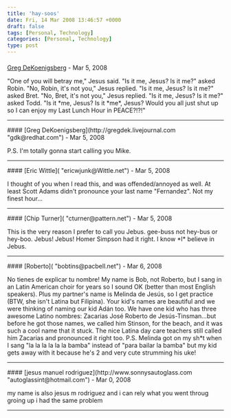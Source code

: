 ```yaml
---
title: 'hay-soos'
date: Fri, 14 Mar 2008 13:46:57 +0000
draft: false
tags: [Personal, Technology]
categories: [Personal, Technology]
type: post
---
```



#### 
[Greg DeKoenigsberg](http://gregdek.livejournal.com "gdk@redhat.com") - <time datetime="2008-03-14 11:04:04">Mar 5, 2008</time>

"One of you will betray me," Jesus said. "Is it me, Jesus? Is it me?" asked Robin. "No, Robin, it's not you," Jesus replied. "Is it me, Jesus? Is it me?" asked Bret. "No, Bret, it's not you," Jesus replied. "Is it me, Jesus? Is it me?" asked Todd. "Is it \*me, Jesus? Is it \*me\*, Jesus? Would you all just shut up so I can enjoy my Last Lunch Hour in PEACE?!?!"
<hr />
#### 
[Greg DeKoenigsberg](http://gregdek.livejournal.com "gdk@redhat.com") - <time datetime="2008-03-14 11:05:10">Mar 5, 2008</time>

P.S. I'm totally gonna start calling you Mike.
<hr />
#### 
[Eric Wittle]( "ericwjunk@Wittle.net") - <time datetime="2008-03-14 16:14:05">Mar 5, 2008</time>

I thought of you when I read this, and was offended/annoyed as well. At least Scott Adams didn't pronounce your last name "Fernandez". Not my finest hour...
<hr />
#### 
[Chip Turner]( "cturner@pattern.net") - <time datetime="2008-03-14 16:19:18">Mar 5, 2008</time>

This is the very reason I prefer to call you Jebus. gee-buss not hey-bus or hey-boo. Jebus! Jebus! Homer Simpson had it right. I know \*I\* believe in Jebus.
<hr />
#### 
[Roberto]( "bobtins@pacbell.net") - <time datetime="2008-03-15 04:46:56">Mar 6, 2008</time>

No tienes de explicar tu nombre! My name is Bob, not Roberto, but I sang in an Latin American choir for years so I sound OK (better than most English speakers). Plus my partner's name is Melinda de Jesús, so I get practice (BTW, she isn't Latina but Filipina). Your kid's names are beautiful and we were thinking of naming our kid Adán too. We have one kid who has three awesome Latino nombres: Zacarias José Roberto de Jesús-Tinsman...but before he got those names, we called him Stinson, for the beach, and it was such a cool name that it stuck. The nice Latina day care teachers still called him Zacarias and pronounced it right too. P.S. Melinda got on my sh\*t when I sang "la la la la la la bamba" instead of "para bailar la bamba" but my kid gets away with it because he's 2 and very cute strumming his uke!
<hr />
#### 
[jesus manuel rodriguez](http://www.sonnysautoglass.com "autoglassint@hotmail.com") - <time datetime="2008-03-16 21:44:44">Mar 0, 2008</time>

my name is also jesus m rodriguez and i can rely what you went throug groing up i had the same problem
<hr />

